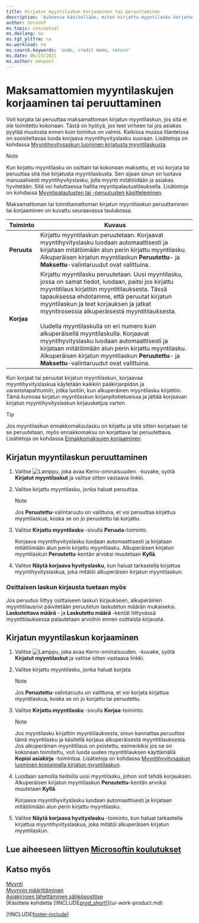 ```yaml
---
title: Kirjatun myyntilaskun korjaaminen tai peruuttaminen
description: 'Aiheessa käsitellään, miten kirjattu myyntilasku korjataan, kumotaan tai peruutetaan ja miten myyntihyvityslasku kohdistetaan.'
author: SorenGP
ms.topic: conceptual
ms.devlang: na
ms.tgt_pltfrm: na
ms.workload: na
ms.search.keywords: 'undo, credit memo, return'
ms.date: 06/23/2021
ms.author: edupont
---
```

# <a name="correct-or-cancel-unpaid-sales-invoices" />Maksamattomien myyntilaskujen korjaaminen tai peruuttaminen

Voit korjata tai peruuttaa maksamattoman kirjatun myyntilaskun, jos sitä ei ole toimitettu kokonaan. Tästä on hyötyä, jos teet virheen tai jos asiakas pyytää muutosta ennen kuin toimitus on valmis. Kaikissa muissa tilanteissa on suositeltavaa luoda korjaava myyntihyvityslasku suoraan. Lisätietoja on kohdassa [Myyntihyvitysaskun luominen kirjatusta myyntilaskusta](sales-how-process-sales-returns-cancellations.md#to-create-a-sales-credit-memo-from-a-posted-sales-invoice).  

> [!NOTE]  
> Kun kirjattu myyntilasku on osittain tai kokonaan maksettu, et voi korjata tai peruuttaa sitä itse kirjatusta myyntilaskusta. Sen sijaan sinun on luotava manuaalisesti myyntihyvityslasku, jolla myynti mitätöidään ja asiakas hyvitetään. Sitä voi haluttaessa hallita myyntipalautustilauksella. Lisätietoja on kohdassa [Myyntipalautusten tai -peruutusten käsitteleminen](sales-how-process-sales-returns-cancellations.md).

Maksamattoman tai toimittamattoman kirjatun myyntilaskun peruuttaminen tai korjaaminen on kuvattu seuraavassa taulukossa.

| Toiminto | Kuvaus |
| --- | --- |
| **Peruuta** |Kirjattu myyntilaskun peruutetaan. Korjaavat myyntihyvityslasku luodaan automaattisesti ja kirjataan mitätöimään alun perin kirjattu myyntilasku. Alkuperäisen kirjatun myyntilaskun **Peruutettu**- ja **Maksettu**-valintaruudut ovat valittuina. |
| **Korjaa** |Kirjattu myyntilasku peruutetaan. Uusi myyntilasku, jossa on samat tiedot, luodaan, paitsi jos kirjattu myyntitilaus kirjattiin myyntitilauksesta. Tässä tapauksessa ehdotamme, että peruutat kirjatun myyntilaskun ja teet korjauksen ja jatkat myyntirosessia alkuperäisestä myyntitilauksesta. <br/><br/>Uudella myyntilaskulla on eri numero kuin alkuperäisellä myyntilaskulla. Korjaavat myyntihyvityslasku luodaan automaattisesti ja kirjataan mitätöimään alun perin kirjattu myyntilasku. Alkuperäisen kirjatun myyntilaskun **Peruutettu**- ja **Maksettu**-valintaruudut ovat valittuina. |

Kun korjaat tai peruutat kirjatun myyntilaskun, korjaavaa myyntihyvityslaskua käytetään kaikkiin pääkirjanpidon ja varastotapahtumiin, jotka luotiin, kun alkuperäinen myyntilasku kirjattiin. Tämä kumoaa kirjatun myyntilaskun kirjanpitotietueissa ja jättää korjaavan kirjatun myyntihyvityslaskun kirjausketjua varten.  

> [!TIP]
> Jos myyntilaskun ennakkomaksulasku on kirjattu ja sitä sitten korjataan tai se peruutetaan, myös ennakkomaksu on korjattava tai peruutettava. Lisätietoja on kohdassa [Ennakkomaksujen korjaaminen](finance-how-to-correct-prepayments.md).

## <a name="to-cancel-a-posted-sales-invoice" />Kirjatun myyntilaskun peruuttaminen

1. Valitse ![Lamppu, joka avaa Kerro-ominaisuuden.](media/ui-search/search_small.png "Kerro, mitä haluat tehdä") -kuvake, syötä **Kirjatut myyntilaskut** ja valitse sitten vastaava linkki.  
2. Valitse kirjattu myyntilasku, jonka haluat peruuttaa.

    > [!NOTE]  
    >   Jos **Peruutettu**-valintaruutu on valittuna, et voi peruuttaa kirjattua myyntilaskua, koska se on jo peruutettu tai korjattu.
3. Valitse **Kirjattu myyntilasku** -sivulla **Peruuta**-toiminto.

    Korjaava myyntihyvityslasku luodaan automaattisesti ja kirjataan mitätöimään alun perin kirjattu myyntilasku. Alkuperäisen kirjatun myyntilaskun **Peruutettu**-kentän arvoksi muutetaan **Kyllä**.
4. Valitse **Näytä korjaava hyvityslasku**, kun haluat tarkastella kirjattua myyntihyvityslaskua, joka mitätöi alkuperäisen kirjatun myyntilaskun.

### <a name="partial-invoice-posting-also-supported" />Osittaisen laskun kirjausta tuetaan myös

Jos peruutus liittyy osittaiseen laskun kirjaukseen, alkuperäinen myyntitilausrivi päivitetään peruutetun laskutetun määrän mukaiseksi. **Laskutettava määrä** - ja **Laskutettu määrä** -kentät liittyvässä myyntitilauksessa palautetaan arvoihin ennen osittaista kirjausta.

## <a name="to-correct-a-posted-sales-invoice" />Kirjatun myyntilaskun korjaaminen

1. Valitse ![Lamppu, joka avaa Kerro-ominaisuuden.](media/ui-search/search_small.png "Kerro, mitä haluat tehdä") -kuvake, syötä **Kirjatut myyntilaskut** ja valitse sitten vastaava linkki.  
2. Valitse kirjattu myyntilasku, jonka haluat korjata.

    > [!NOTE]  
    >   Jos **Peruutettu**-valintaruutu on valittuna, et voi korjata kirjattua myyntilaskua, koska se on jo korjattu tai peruutettu.
3. Valitse **Kirjattu myyntilasku** -sivulla **Korjaa**-toiminto.  

    > [!NOTE]
    > Jos myyntilasku kirjattiin myyntiilauksesta, sinun kannattaa *peruuttaa* tämä myyntilasku ja käsitellä korjaus alkuperäisestä myyntitilauksesta. Jos alkuperäinen myyntitilaus on poistettu, esimerkiksi jos se on kokonaan toimitettu, voit luoda uuden myyntitilauksen käyttämällä **Kopioi asiakirja** -toimintoa. Lisätietoja on kohdassa [Myyntihyvitysaskun luominen kopioimalla kirjatun myyntilaskun](sales-how-process-sales-returns-cancellations.md#to-create-a-sales-credit-memo-by-copying-a-posted-sales-invoice).
4. Luodaan samoilla tiedoilla uusi myyntilasku, johon voit tehdä korjauksen. Alkuperäisen kirjatun myyntilaskun **Peruutettu**-kentän arvoksi muutetaan **Kyllä**.

    Korjaava myyntihyvityslasku luodaan automaattisesti ja kirjataan mitätöimään alun perin kirjattu myyntilasku.
5. Valitse **Näytä korjaava hyvityslasku** -toiminto, kun haluat tarkastella kirjattua myyntihyvityslaskua, joka mitätöi alkuperäisen kirjatun myyntilaskun.

## <a name="see-related-microsoft-trainingtrainingmodulesship-invoice-items-dynamics-365-business-central" />Lue aiheeseen liittyen [Microsoftin koulutukset](/training/modules/ship-invoice-items-dynamics-365-business-central/)

## <a name="see-also" />Katso myös

[Myynti](sales-manage-sales.md)  
[Myynnin määrittäminen](sales-setup-sales.md)  
[Asiakirjojen lähettäminen sähköpostitse](ui-how-send-documents-email.md)  
[Käsittele kohdetta [!INCLUDE[prod_short](includes/prod_short.md)]](ui-work-product.md)


[!INCLUDE[footer-include](includes/footer-banner.md)]
